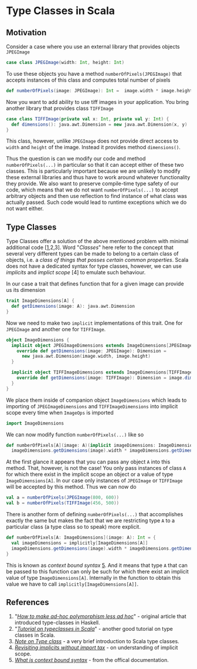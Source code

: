 Type Classes in Scala
=====================

Motivation
----------
Consider a case where you use an external library that provides objects `JPEGImage`
```scala
case class JPEGImage(width: Int, height: Int)
```
To use these objects you have a method `numberOfPixels(JPEGImage)` that accepts
instances of this class and computes total number of pixels
```scala
def numberOfPixels(image: JPEGImage): Int =  image.width * image.height
```
Now you want to add ability to use tiff images in your application. You bring another
library that provides class `TIFFImage`
```scala
case class TIFFImage(private val x: Int, private val y: Int) {
  def dimensions(): java.awt.Dimension = new java.awt.Dimension(x, y)
}
```
This class, however, unlike `JPEGImage` does not provide direct access to `width`
and `height` of the image. Instead it provides method `dimensions()`.

Thus the question is can we modify our code and method `numberOfPixels(...)` in particular 
so that it can accept either of these two classes. This is particularly important
because we are unlikely to modify these external libraries and thus have to work around
whatever functionality they provide. We also want to preserve compile-time type safety
of our code, which means that we do not want `numberOfPixels(...)` to accept arbitrary
objects and then use reflection to find instance of what class was actually passed. Such
code would lead to runtime exceptions which we do not want either.

Type Classes
-----------------------------
Type Classes offer a solution of the above mentioned problem with minimal additional 
code [[1](#ref1),2,3].
Word "_Classes_" here refer to the concept that several very different types can be made
to belong to a certain class of objects, i.e. a _class of things that posses certain common
properties_. Scala does not have a dedicated syntax for type classes, however, we can use
_implicits_ and _implict scope_ [4] to emulate such behaviour.

In our case a trait that defines function that for a given image can provide us its dimension
```scala
trait ImageDimensions[A] {
  def getDimensions(image: A): java.awt.Dimension
}
```
Now we need to make two `implicit` implementations of this trait. One for `JPEGImage` and
another one for `TIFFImage`.
```scala
object ImageDimensions {
  implicit object JPEGImageDimensions extends ImageDimensions[JPEGImage] {
    override def getDimensions(image: JPEGImage): Dimension =
      new java.awt.Dimension(image.width, image.height)
  }

  implicit object TIFFImageDimensions extends ImageDimensions[TIFFImage] {
    override def getDimensions(image: TIFFImage): Dimension = image.dimensions()
  }
}
```
We place them inside of companion object `ImageDimensions` which leads to importing
of `JPEGImageDimensions` and `TIFFImageDimensions` into implicit scope every
time when `ImageOps` is imported
```scala
import ImageDimensions
```
We can now modify function `numberOfPixels(...)` like so
```scala
def numberOfPixels[A](image: A)(implicit imageDimensions: ImageDimensions[A]): Int =
  imageDimensions.getDimensions(image).width * imageDimensions.getDimensions(image).height
```
At the first glance it appears that you can pass any object `A` into this method. That, however, is 
not the case! You only pass instances of class `A` for which there exist in the implicit scope
an object or a value of type `ImageDimensions[A]`. In our case only instances of 
`JPEGImage` or `TIFFImage` will be accepted by this method. Thus we can now do
```scala
val a = numberOfPixels(JPEGImage(800, 600))
val b = numberOfPixels(TIFFImage(456, 500))
```
There is another form of defining `numberOfPixels(...)` that accomplishes exactly the same but
makes the fact that we are restricting type `A` to a particular class (a type class so to speak) 
more explicit.
```scala
def numberOfPixels[A: ImageDimensions](image: A): Int = {
  val imageDimensions = implicitly[ImageDimensions[A]]
  imageDimensions.getDimensions(image).width * imageDimensions.getDimensions(image).height
}
```
This is known as _context bound syntax_ [5](). 
And it means that type `A` that can be passed to this function can only be such for which there exist an
implicit value of type `ImageDimensions[A]`. Internally in the function to obtain this value we have to call 
`implicitly[ImageDimensions[A]]`.

References
----------
1. <a href="#ref1"></a>"[_How to make ad-hoc polymorphism less ad hoc_](http://homepages.inf.ed.ac.uk/wadler/papers/class/class.ps)" - 
    original article that introduced type-classes in Haskell.
2. "[_Tutorial on typeclasses in Scala_](https://scalac.io/typeclasses-in-scala/)" -  another good tutorial 
on type classes in Scala.
3. [_Note on Type class_](https://nrinaudo.github.io/scala-best-practices/definitions/type_class.html) - a very 
    brief introduction to Scala type classes.
4. [_Revisiting implicits without import tax_](http://eed3si9n.com/revisiting-implicits-without-import-tax) - on
    understanding of implicit scope.
5. [_What is context bound syntax_](https://docs.scala-lang.org/tutorials/FAQ/context-bounds.html#what-is-a-context-bound) -
    from the offical documentation.
